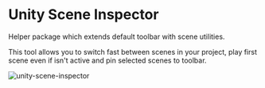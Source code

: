 # Unity Scene Inspector
Helper package which extends default toolbar with scene utilities.

This tool allows you to switch fast between scenes in your project, play first scene even if isn't active and pin selected scenes to toolbar.


![unity-scene-inspector](https://i.imgur.com/xUwEvZr.png)